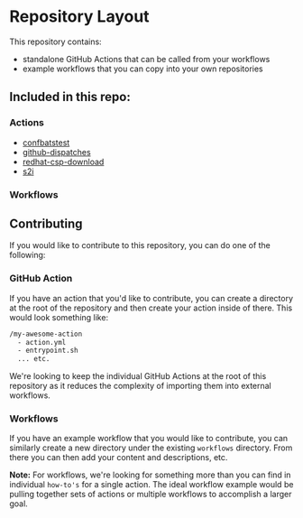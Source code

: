 # Repository Layout

This repository contains:
- standalone GitHub Actions that can be called from your workflows
- example workflows that you can copy into your own repositories

## Included in this repo:

### Actions
- [confbatstest](/confbatstest)
- [github-dispatches](/github-dispatches)
- [redhat-csp-download](/redhat-csp-download)
- [s2i](/s2i)

### Workflows

## Contributing

If you would like to contribute to this repository, you can do one of the following:

### GitHub Action

If you have an action that you'd like to contribute, you can create a directory at the root of the repository and then create your action inside of there. This would look something like:

```sh
/my-awesome-action
  - action.yml
  - entrypoint.sh
  ... etc.
```

We're looking to keep the individual GitHub Actions at the root of this repository as it reduces the complexity of importing them into external workflows.

### Workflows

If you have an example workflow that you would like to contribute, you can similarly create a new directory under the existing `workflows` directory. From there you can then add your content and descriptions, etc.

**Note:** For workflows, we're looking for something more than you can find in individual `how-to's` for a single action. The ideal workflow example would be pulling together sets of actions or multiple workflows to accomplish a larger goal.

